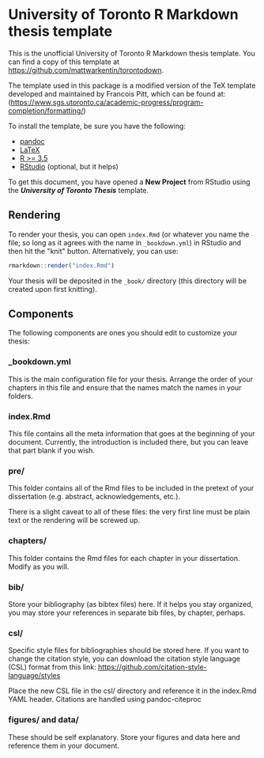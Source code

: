 # University of Toronto R Markdown thesis template

This is the unofficial University of Toronto R Markdown thesis template. You can find a copy of this template at https://github.com/mattwarkentin/torontodown.

The template used in this package is a modified version of the TeX template developed and maintained by Francois Pitt, which can be found at: (https://www.sgs.utoronto.ca/academic-progress/program-completion/formatting/)

To install the template, be sure you have the following:

 - [pandoc][0]
 - [LaTeX][1]
 - [R >= 3.5][2]
 - [RStudio][3] (optional, but it helps)

To get this document, you have opened a **New Project** from RStudio
using the ***University of Toronto Thesis*** template.

## Rendering

To render your thesis, you can open `index.Rmd` (or whatever you name the file; so long as it agrees with the name in `_bookdown.yml`) in RStudio and then hit the "knit" button. Alternatively, you can use:

```r
rmarkdown::render("index.Rmd")
```

Your thesis will be deposited in the `_book/` directory (this directory will be created upon first knitting).

## Components

The following components are ones you should edit to customize your thesis:

### _bookdown.yml

This is the main configuration file for your thesis. Arrange the order of your chapters in this file and ensure that the names match the names in your folders.

### index.Rmd

This file contains all the meta information that goes at the beginning of your document. Currently, the introduction is included there, but you can leave that part blank if you wish. 

### pre/

This folder contains all of the Rmd files to be included in the pretext of your dissertation (e.g. abstract, acknowledgements, etc.).

There is a slight caveat to all of these files: the very first line must be  plain text or the rendering will be screwed up.

### chapters/

This folder contains the Rmd files for each chapter in your dissertation. Modify as you will.

### bib/

Store your bibliography (as bibtex files) here. If it helps you stay organized, you may store your references in separate bib files, by chapter, perhaps.

### csl/

Specific style files for bibliographies should be stored here. If you want to change the citation style, you can download the citation style language (CSL) format from this link: https://github.com/citation-style-language/styles

Place the new CSL file in the csl/ directory and reference it in the index.Rmd YAML header. Citations are handled using pandoc-citeproc

### figures/ and data/

These should be self explanatory. Store your figures and data here and reference them in your document. 


 [0]: http://pandoc.org/
 [1]: https://www.latex-project.org/get/
 [2]: https://r-project.org
 [3]: https://rstudio.org
